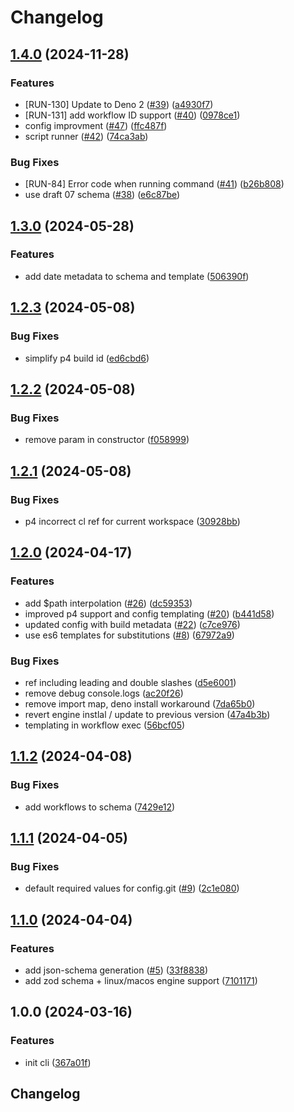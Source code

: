 # Changelog

## [1.4.0](https://github.com/runreal/cli/compare/v1.3.0...v1.4.0) (2024-11-28)


### Features

* [RUN-130] Update to Deno 2 ([#39](https://github.com/runreal/cli/issues/39)) ([a4930f7](https://github.com/runreal/cli/commit/a4930f76cdf0effcf2b8441112fc347197bc5631))
* [RUN-131] add workflow ID support ([#40](https://github.com/runreal/cli/issues/40)) ([0978ce1](https://github.com/runreal/cli/commit/0978ce10ef923e58a1a4d5052628dcbc4f289c76))
* config improvment ([#47](https://github.com/runreal/cli/issues/47)) ([ffc487f](https://github.com/runreal/cli/commit/ffc487f05cb2ca48a07b60a19744c400a779bb9b))
* script runner ([#42](https://github.com/runreal/cli/issues/42)) ([74ca3ab](https://github.com/runreal/cli/commit/74ca3ab868dd1af36aafdc381db0a92735aa0a3f))


### Bug Fixes

* [RUN-84] Error code when running command  ([#41](https://github.com/runreal/cli/issues/41)) ([b26b808](https://github.com/runreal/cli/commit/b26b80856c1a0b7db1392794a6327813bba9ae55))
* use draft 07 schema ([#38](https://github.com/runreal/cli/issues/38)) ([e6c87be](https://github.com/runreal/cli/commit/e6c87beb7858fadb4f46036e3cf80238032c74e3))

## [1.3.0](https://github.com/runreal/cli/compare/v1.2.3...v1.3.0) (2024-05-28)


### Features

* add date metadata to schema and template ([506390f](https://github.com/runreal/cli/commit/506390f9e5e7d63db54980b596583867ae8e0348))

## [1.2.3](https://github.com/runreal/cli/compare/v1.2.2...v1.2.3) (2024-05-08)


### Bug Fixes

* simplify p4 build id ([ed6cbd6](https://github.com/runreal/cli/commit/ed6cbd6b3b12e0215ff7a0c390389be24eff0510))

## [1.2.2](https://github.com/runreal/cli/compare/v1.2.1...v1.2.2) (2024-05-08)


### Bug Fixes

* remove param in constructor ([f058999](https://github.com/runreal/cli/commit/f058999ac37d197523dcad877530d6577db8dae3))

## [1.2.1](https://github.com/runreal/cli/compare/v1.2.0...v1.2.1) (2024-05-08)


### Bug Fixes

* p4 incorrect cl ref for current workspace ([30928bb](https://github.com/runreal/cli/commit/30928bbd840a6b457fc2a43ec1850454baccda58))

## [1.2.0](https://github.com/runreal/cli/compare/v1.1.2...v1.2.0) (2024-04-17)


### Features

* add $path interpolation ([#26](https://github.com/runreal/cli/issues/26)) ([dc59353](https://github.com/runreal/cli/commit/dc59353c5f5313c2fb963e359fe072e97ef010b5))
* improved p4 support and config templating ([#20](https://github.com/runreal/cli/issues/20)) ([b441d58](https://github.com/runreal/cli/commit/b441d5893543dc2c9e4b378de8d74d537b6735df))
* updated config with build metadata ([#22](https://github.com/runreal/cli/issues/22)) ([c7ce976](https://github.com/runreal/cli/commit/c7ce976cd15cdb6615bd191f5e1ffb41a6ad6330))
* use es6 templates for substitutions ([#8](https://github.com/runreal/cli/issues/8)) ([67972a9](https://github.com/runreal/cli/commit/67972a9fba47d0d07f36d5b9db7d98c775d086d6))


### Bug Fixes

* ref including leading and double slashes ([d5e6001](https://github.com/runreal/cli/commit/d5e6001bf9a2856603dce481ae52def3aa79f410))
* remove debug console.logs ([ac20f26](https://github.com/runreal/cli/commit/ac20f26b8c901bf5d9ec9935ee50622ecb3e0818))
* remove import map, deno install workaround ([7da65b0](https://github.com/runreal/cli/commit/7da65b09c271134bc8700cc6a97accccbe41be1e))
* revert engine instlal / update to previous version ([47a4b3b](https://github.com/runreal/cli/commit/47a4b3bda02cf25a62f65182b305c5276c2c3a39))
* templating in workflow exec ([56bcf05](https://github.com/runreal/cli/commit/56bcf05ca5a02e8fac100a6806337d484426df15))

## [1.1.2](https://github.com/runreal/cli/compare/v1.1.1...v1.1.2) (2024-04-08)


### Bug Fixes

* add workflows to schema ([7429e12](https://github.com/runreal/cli/commit/7429e12d739f2c94fdfec550d97beb9fc79d5943))

## [1.1.1](https://github.com/runreal/cli/compare/v1.1.0...v1.1.1) (2024-04-05)


### Bug Fixes

* default required values for config.git ([#9](https://github.com/runreal/cli/issues/9)) ([2c1e080](https://github.com/runreal/cli/commit/2c1e0803d903831a3ccc99d084b103cab14a6ff5))

## [1.1.0](https://github.com/runreal/cli/compare/v1.0.0...v1.1.0) (2024-04-04)


### Features

* add json-schema generation ([#5](https://github.com/runreal/cli/issues/5)) ([33f8838](https://github.com/runreal/cli/commit/33f8838f32a306915b6155f252c8b3f576d640f0))
* add zod schema + linux/macos engine support ([7101171](https://github.com/runreal/cli/commit/71011717a791ba2d7d67d6adb9ac01e500416b14))

## 1.0.0 (2024-03-16)


### Features

* init cli ([367a01f](https://github.com/runreal/cli/commit/367a01fb2cbd0e96872db9f10c2dcdb60c137df3))

## Changelog
